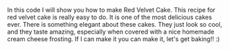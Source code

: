 In this code I will show you how to make Red Velvet Cake. This recipe for red velvet cake is really easy to do. It is one of the most delicious cakes ever. There is something elegant about these cakes. They just look so cool, and they taste amazing, especially when covered with a nice homemade cream cheese frosting. If I can make it you can make it, let's get baking!! :)